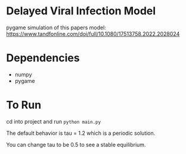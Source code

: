 # Delayed Viral Infection Model

pygame simulation of this papers model: https://www.tandfonline.com/doi/full/10.1080/17513758.2022.2028024

# Dependencies

 - numpy
 - pygame

# To Run

cd into project and run ```python main.py```

The default behavior is tau = 1.2 which is a periodic solution.

You can change tau to be 0.5 to see a stable equilibrium.
